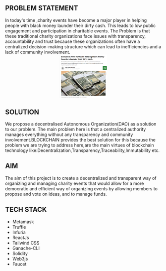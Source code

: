 <h2>PROBLEM STATEMENT</h2>In today's time ,charity events have become a major player in helping people with black money launder their dirty cash.
This leads to low public engagement and participation in charitable events. 
The Problem is that these traditional charity organizations face issues with transparency, accountability and trust because these organizations often have a centralized decision-making structure which can lead to inefficiencies and a lack of community involvement.
<div align="center">
<picture>
<img src="https://github.com/shbd845/Charity_Events_Hosting_Platform-DAO/blob/master/newsClip.png" width="30%">
</picture>
</div>
<h2>SOLUTION</h2> We propose a decentralised Autonomous Organization(DAO) as a solution to our problem.
The main problem here is that a centralized authority manages everything without any transparency and community involvement.BLOCKCHAIN provides the best solution for this because the problem we are trying to address here,are the main virtues of blockchain technology like:Decentralization,Transparency,Traceability,Immutability etc.
<h2>AIM</h2>The aim of this project is to create a decentralized and transparent way of organizing and managing charity events that would allow for a more democratic and efficient way of organizing events by allowing members to propose and vote on ideas, and to manage funds.
<h2>TECH STACK</h2>

* Metamask
* Truffle
* Infuria
* ReactJs
* Tailwind CSS
* Ganache-CLI
* Solidity
* Web3js
* Faucet
